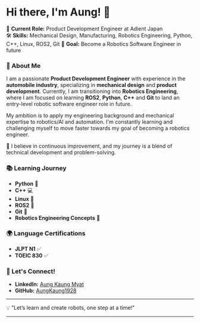 # Hi there, I'm Aung! 👋

🚗 **Current Role:** Product Development Engineer at Adient Japan  
🛠 **Skills:** Mechanical Design, Manufacturing, Robotics Engineering, Python, C++, Linux, ROS2, Git
🎯 **Goal:** Become a Robotics Software Engineer in future

### 🚀 About Me
I am a passionate **Product Development Engineer** with experience in the **automobile industry**, specializing in **mechanical design** and **product development**. Currently, I am transitioning into **Robotics Engineering**, where I am focused on learning **ROS2**, **Python**, **C++** and **Git** to land an entry-level robotic software engineer role in future.

My ambition is to apply my engineering background and mechanical expertise to robotics/AI and automation. I'm constantly learning and challenging myself to move faster towards my goal of becoming a robotics engineer. 

🔧 I believe in continuous improvement, and my journey is a blend of technical development and problem-solving. 

### 📚 Learning Journey
- **Python** 🐍
- **C++** 💻
- **Linux** 🐧
- **ROS2** 🦾
- **Git** 🐙
- **Robotics Engineering Concepts** 🤖

### 🌍 Language Certifications
- **JLPT N1** ✅
- **TOEIC 830** ✅

### 🤝 Let's Connect!
- **LinkedIn:** [Aung Kaung Myat](https://www.linkedin.com/in/aung-kaung-myat-30943a215/)
- **GitHub:** [AungKaung1928](https://github.com/AungKaung1928)

---

💡 "Let’s learn and create robots, one step at a time!"

---
